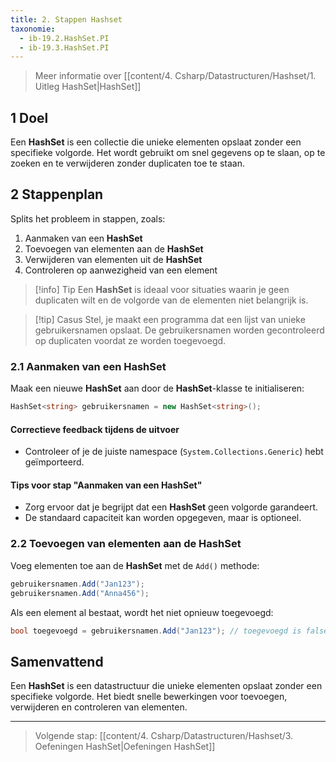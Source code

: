 ```yaml
---
title: 2. Stappen Hashset
taxonomie:
  - ib-19.2.HashSet.PI
  - ib-19.3.HashSet.PI
---
```


> Meer informatie over [[content/4. Csharp/Datastructuren/Hashset/1. Uitleg HashSet|HashSet]]

## 1 Doel
Een **HashSet** is een collectie die unieke elementen opslaat zonder een specifieke volgorde. Het wordt gebruikt om snel gegevens op te slaan, op te zoeken en te verwijderen zonder duplicaten toe te staan.

## 2 Stappenplan
Splits het probleem in stappen, zoals:
1. Aanmaken van een **HashSet**
2. Toevoegen van elementen aan de **HashSet**
3. Verwijderen van elementen uit de **HashSet**
4. Controleren op aanwezigheid van een element

> [!info] Tip
> Een **HashSet** is ideaal voor situaties waarin je geen duplicaten wilt en de volgorde van de elementen niet belangrijk is.

> [!tip] Casus
> Stel, je maakt een programma dat een lijst van unieke gebruikersnamen opslaat. De gebruikersnamen worden gecontroleerd op duplicaten voordat ze worden toegevoegd.

### 2.1 Aanmaken van een HashSet
Maak een nieuwe **HashSet** aan door de **HashSet**-klasse te initialiseren:
```csharp
HashSet<string> gebruikersnamen = new HashSet<string>();
```

#### Correctieve feedback tijdens de uitvoer
- Controleer of je de juiste namespace (`System.Collections.Generic`) hebt geïmporteerd.

#### Tips voor stap "Aanmaken van een HashSet"
- Zorg ervoor dat je begrijpt dat een **HashSet** geen volgorde garandeert.
- De standaard capaciteit kan worden opgegeven, maar is optioneel.

### 2.2 Toevoegen van elementen aan de HashSet
Voeg elementen toe aan de **HashSet** met de `Add()` methode:
```csharp
gebruikersnamen.Add("Jan123");
gebruikersnamen.Add("Anna456");
```

Als een element al bestaat, wordt het niet opnieuw toegevoegd:
```csharp
bool toegevoegd = gebruikersnamen.Add("Jan123"); // toegevoegd is false
```

## Samenvattend
Een **HashSet** is een datastructuur die unieke elementen opslaat zonder een specifieke volgorde. Het biedt snelle bewerkingen voor toevoegen, verwijderen en controleren van elementen.

---

> Volgende stap: [[content/4. Csharp/Datastructuren/Hashset/3. Oefeningen HashSet|Oefeningen HashSet]]
